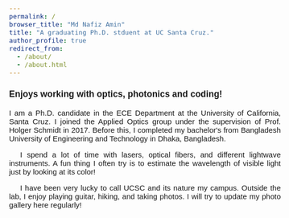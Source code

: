 ```yaml
---
permalink: /
browser_title: "Md Nafiz Amin"
title: "A graduating Ph.D. stduent at UC Santa Cruz."
author_profile: true
redirect_from: 
  - /about/
  - /about.html
---
```



<style>
    body {
        font-family: 'Arial';text-align: justify; font-size:15px
    }
</style>

<h3>Enjoys working with optics, photonics and coding!</h3>
<p>I am a Ph.D. candidate in the ECE Department at the University of California, Santa Cruz. I joined the Applied Optics group under the supervision of Prof. Holger Schmidt in 2017. Before this, I completed my bachelor's from Bangladesh University of Engineering and Technology in Dhaka, Bangladesh. </p>
<p style="text-indent: 22px">
I spend a lot of time with lasers, optical fibers, and different lightwave instruments. A fun thing I often try is to estimate the wavelength of visible light just by looking at its color! </p>
<p style="text-indent: 22px">
I have been very lucky to call UCSC and its nature my campus. Outside the lab, I enjoy playing guitar, hiking, and taking photos. I will try to update my photo gallery here regularly!</p>





